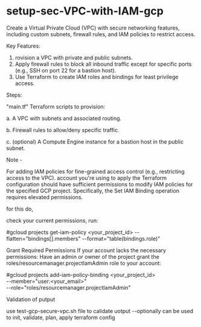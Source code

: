 # setup-sec-VPC-with-IAM-gcp

Create a Virtual Private Cloud (VPC) with secure networking features, including custom subnets, firewall rules, and IAM policies to restrict access.

Key Features:

1. rovision a VPC with private and public subnets.
2. Apply firewall rules to block all inbound traffic except for specific ports (e.g., SSH on port 22 for a bastion host).
3. Use Terraform to create IAM roles and bindings for least privilege access.

Steps:

 "main.tf" Terraform scripts to provision:
   
a. A VPC with subnets and associated routing.

b. Firewall rules to allow/deny specific traffic.

c. (optional) A Compute Engine instance for a bastion host in the public subnet.

Note -

For adding IAM policies for fine-grained access control (e.g., restricting access to the VPC).
account you're using to apply the Terraform configuration should have sufficient permissions to modify IAM policies for the specified GCP project.
Specifically, the Set IAM Binding operation requires elevated permissions.

for this do,

check your current permissions, run:

#gcloud projects get-iam-policy <your_project_id> --flatten="bindings[].members" --format="table(bindings.role)"

Grant Required Permissions If your account lacks the necessary permissions:
Have an admin or owner of the project grant the roles/resourcemanager.projectIamAdmin role to your account:

#gcloud projects add-iam-policy-binding <your_project_id> \
  --member="user:<your_email>" \
  --role="roles/resourcemanager.projectIamAdmin"

Validation of putput

use test-gcp-secure-vpc.sh file to calidate uotput --optionally can be used to init, validate, plan, apply terraform config






